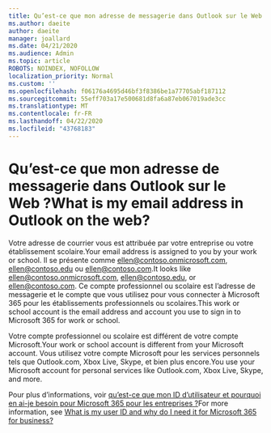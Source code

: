 ```yaml
---
title: Qu’est-ce que mon adresse de messagerie dans Outlook sur le Web
ms.author: daeite
author: daeite
manager: joallard
ms.date: 04/21/2020
ms.audience: Admin
ms.topic: article
ROBOTS: NOINDEX, NOFOLLOW
localization_priority: Normal
ms.custom: ''
ms.openlocfilehash: f06176a4695d46bf3f8386be1a77705abf187112
ms.sourcegitcommit: 55eff703a17e500681d8fa6a87eb067019ade3cc
ms.translationtype: MT
ms.contentlocale: fr-FR
ms.lasthandoff: 04/22/2020
ms.locfileid: "43768183"
---
```

# <a name="what-is-my-email-address-in-outlook-on-the-web"></a><span data-ttu-id="bdf97-102">Qu’est-ce que mon adresse de messagerie dans Outlook sur le Web ?</span><span class="sxs-lookup"><span data-stu-id="bdf97-102">What is my email address in Outlook on the web?</span></span>

<span data-ttu-id="bdf97-103">Votre adresse de courrier vous est attribuée par votre entreprise ou votre établissement scolaire.</span><span class="sxs-lookup"><span data-stu-id="bdf97-103">Your email address is assigned to you by your work or school.</span></span> <span data-ttu-id="bdf97-104">Il se présente comme ellen@contoso.onmicrosoft.com, ellen@contoso.edu ou ellen@contoso.com.</span><span class="sxs-lookup"><span data-stu-id="bdf97-104">It looks like ellen@contoso.onmicrosoft.com, ellen@contoso.edu, or ellen@contoso.com.</span></span> <span data-ttu-id="bdf97-105">Ce compte professionnel ou scolaire est l’adresse de messagerie et le compte que vous utilisez pour vous connecter à Microsoft 365 pour les établissements professionnels ou scolaires.</span><span class="sxs-lookup"><span data-stu-id="bdf97-105">This work or school account is the email address and account you use to sign in to Microsoft 365 for work or school.</span></span>

<span data-ttu-id="bdf97-106">Votre compte professionnel ou scolaire est différent de votre compte Microsoft.</span><span class="sxs-lookup"><span data-stu-id="bdf97-106">Your work or school account is different from your Microsoft account.</span></span> <span data-ttu-id="bdf97-107">Vous utilisez votre compte Microsoft pour les services personnels tels que Outlook.com, Xbox Live, Skype, et bien plus encore.</span><span class="sxs-lookup"><span data-stu-id="bdf97-107">You use your Microsoft account for personal services like Outlook.com, Xbox Live, Skype, and more.</span></span>

<span data-ttu-id="bdf97-108">Pour plus d’informations, voir [qu’est-ce que mon ID d’utilisateur et pourquoi en ai-je besoin pour Microsoft 365 pour les entreprises ?](https://support.office.com/article/37da662b-5da6-4b56-a091-2731b2ecc8b4)</span><span class="sxs-lookup"><span data-stu-id="bdf97-108">For more information, see [What is my user ID and why do I need it for Microsoft 365 for business?](https://support.office.com/article/37da662b-5da6-4b56-a091-2731b2ecc8b4)</span></span>